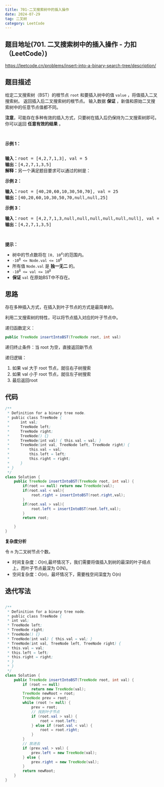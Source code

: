 ```yaml
---
title: 701-二叉搜索树中的插入操作
date: 2024-07-29
tag: 二叉树
category: LeetCode
---
```


## 题目地址(701. 二叉搜索树中的插入操作 - 力扣（LeetCode）)

https://leetcode.cn/problems/insert-into-a-binary-search-tree/description/

## 题目描述

<p>给定二叉搜索树（BST）的根节点<meta charset="UTF-8">&nbsp;<code>root</code>&nbsp;和要插入树中的值<meta charset="UTF-8">&nbsp;<code>value</code>&nbsp;，将值插入二叉搜索树。 返回插入后二叉搜索树的根节点。 输入数据 <strong>保证</strong> ，新值和原始二叉搜索树中的任意节点值都不同。</p>

<p><strong>注意</strong>，可能存在多种有效的插入方式，只要树在插入后仍保持为二叉搜索树即可。 你可以返回 <strong>任意有效的结果</strong> 。</p>

<p>&nbsp;</p>

<p><strong>示例 1：</strong></p>
<img alt="" src="https://assets.leetcode.com/uploads/2020/10/05/insertbst.jpg">
<pre><strong>输入：</strong>root = [4,2,7,1,3], val = 5
<strong>输出：</strong>[4,2,7,1,3,5]
<strong>解释：</strong>另一个满足题目要求可以通过的树是：
<img alt="" src="https://assets.leetcode.com/uploads/2020/10/05/bst.jpg">
</pre>

<p><strong>示例 2：</strong></p>

<pre><strong>输入：</strong>root = [40,20,60,10,30,50,70], val = 25
<strong>输出：</strong>[40,20,60,10,30,50,70,null,null,25]
</pre>

<p><strong>示例 3：</strong></p>

<pre><strong>输入：</strong>root = [4,2,7,1,3,null,null,null,null,null,null], val = 5
<strong>输出：</strong>[4,2,7,1,3,5]
</pre>

<p>&nbsp;</p>

<p><strong>提示：</strong></p>

<ul>
	<li>树中的节点数将在<meta charset="UTF-8">&nbsp;<code>[0,&nbsp;10<sup>4</sup>]</code>的范围内。<meta charset="UTF-8"></li>
	<li><code>-10<sup>8</sup>&nbsp;&lt;= Node.val &lt;= 10<sup>8</sup></code></li>
	<li>所有值&nbsp;<meta charset="UTF-8"><code>Node.val</code>&nbsp;是&nbsp;<strong>独一无二</strong>&nbsp;的。</li>
	<li><code>-10<sup>8</sup>&nbsp;&lt;= val &lt;= 10<sup>8</sup></code></li>
	<li><strong>保证</strong>&nbsp;<code>val</code>&nbsp;在原始BST中不存在。</li>
</ul>


## 思路

存在多种插入方式，在插入到叶子节点的方式是最简单的。

利用二叉搜索树的特性，可以将节点插入对应的叶子节点中。

递归函数定义：

```java
public TreeNode insertIntoBST(TreeNode root, int val)
```

递归终止条件：当 root 为空，直接返回新节点

递归逻辑：

1. 如果 val 大于 root 节点，就往右子树搜索
2. 如果 val 小于 root 节点，就往左子树搜索
3. 最后返回root



## 代码

```java
/**
 * Definition for a binary tree node.
 * public class TreeNode {
 *     int val;
 *     TreeNode left;
 *     TreeNode right;
 *     TreeNode() {}
 *     TreeNode(int val) { this.val = val; }
 *     TreeNode(int val, TreeNode left, TreeNode right) {
 *         this.val = val;
 *         this.left = left;
 *         this.right = right;
 *     }
 * }
 */
class Solution {
    public TreeNode insertIntoBST(TreeNode root, int val) {
        if(root == null) return new TreeNode(val);
        if(root.val < val){
            root.right = insertIntoBST(root.right,val);
        }
        if(root.val > val){
            root.left = insertIntoBST(root.left,val);
        }
        return root;

    }
}
```


**复杂度分析**

令 n 为二叉树节点个数。

- 时间复杂度：$O(n)$,最坏情况下，我们需要将值插入到树的最深的叶子结点上，而叶子节点最深为 O(N)。
- 空间复杂度：$O(n)$，最坏情况下，需要栈空间深度为 O(n)



## 迭代写法

```java

/**
 * Definition for a binary tree node.
 * public class TreeNode {
 * int val;
 * TreeNode left;
 * TreeNode right;
 * TreeNode() {}
 * TreeNode(int val) { this.val = val; }
 * TreeNode(int val, TreeNode left, TreeNode right) {
 * this.val = val;
 * this.left = left;
 * this.right = right;
 * }
 * }
 */
class Solution {
    public TreeNode insertIntoBST(TreeNode root, int val) {
        if (root == null)
            return new TreeNode(val);
        TreeNode newRoot = root;
        TreeNode prev = root;
        while (root != null) {
            prev = root;
            // 找到叶子节点
            if (root.val > val) {
                root = root.left;
            } else if (root.val < val) {
                root = root.right;
            }
        }
        // 放进去
        if (prev.val > val) {
            prev.left = new TreeNode(val);
        } else {
            prev.right = new TreeNode(val);
        }
        return newRoot;
    }
}

```


